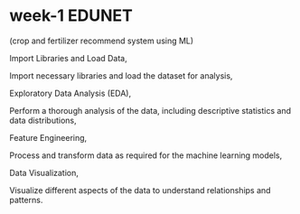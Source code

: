 # week-1 EDUNET
(crop and fertilizer recommend system using ML) 

Import Libraries and Load Data,

Import necessary libraries and load the dataset for analysis,

Exploratory Data Analysis (EDA),

Perform a thorough analysis of the data, including descriptive statistics and data distributions,

Feature Engineering,

Process and transform data as required for the machine learning models,

Data Visualization,

Visualize different aspects of the data to understand relationships and patterns.
